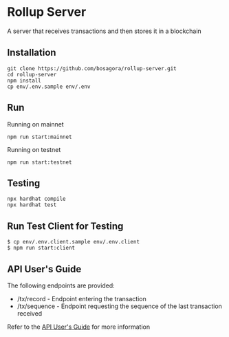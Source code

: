 # Rollup Server

A server that receives transactions and then stores it in a blockchain

## Installation

```shell
git clone https://github.com/bosagora/rollup-server.git
cd rollup-server
npm install
cp env/.env.sample env/.env
```

## Run

Running on mainnet

```shell
npm run start:mainnet
```

Running on testnet

```shell
npm run start:testnet
```

## Testing

```shell
npx hardhat compile
npx hardhat test
```

## Run Test Client for Testing

```shell
$ cp env/.env.client.sample env/.env.client
$ npm run start:client
```

## API User's Guide

The following endpoints are provided:

-   /tx/record - Endpoint entering the transaction
-   /tx/sequence - Endpoint requesting the sequence of the last transaction received

Refer to the [API User's Guide](API.md) for more information
